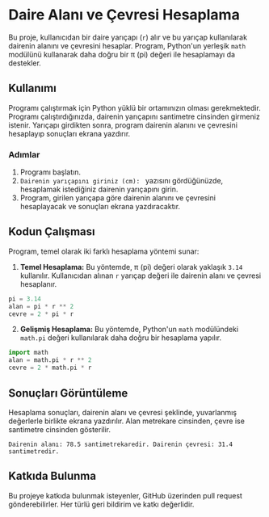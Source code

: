 # Daire Alanı ve Çevresi Hesaplama

Bu proje, kullanıcıdan bir daire yarıçapı (`r`) alır ve bu yarıçap kullanılarak dairenin alanını ve çevresini hesaplar. Program, Python'un yerleşik `math` modülünü kullanarak daha doğru bir π (pi) değeri ile hesaplamayı da destekler.

## Kullanımı

Programı çalıştırmak için Python yüklü bir ortamınızın olması gerekmektedir. Programı çalıştırdığınızda, dairenin yarıçapını santimetre cinsinden girmeniz istenir. Yarıçapı girdikten sonra, program dairenin alanını ve çevresini hesaplayıp sonuçları ekrana yazdırır.

### Adımlar

1. Programı başlatın.
2. `Dairenin yarıçapını giriniz (cm): ` yazısını gördüğünüzde, hesaplamak istediğiniz dairenin yarıçapını girin.
3. Program, girilen yarıçapa göre dairenin alanını ve çevresini hesaplayacak ve sonuçları ekrana yazdıracaktır.

## Kodun Çalışması

Program, temel olarak iki farklı hesaplama yöntemi sunar:

1. **Temel Hesaplama:** Bu yöntemde, π (pi) değeri olarak yaklaşık `3.14` kullanılır. Kullanıcıdan alınan `r` yarıçap değeri ile dairenin alanı ve çevresi hesaplanır.

```python
pi = 3.14
alan = pi * r ** 2
cevre = 2 * pi * r
```

2. **Gelişmiş Hesaplama:** Bu yöntemde, Python'un `math` modülündeki `math.pi` değeri kullanılarak daha doğru bir hesaplama yapılır.

```python
import math
alan = math.pi * r ** 2
cevre = 2 * math.pi * r
```

## Sonuçları Görüntüleme

Hesaplama sonuçları, dairenin alanı ve çevresi şeklinde, yuvarlanmış değerlerle birlikte ekrana yazdırılır. Alan metrekare cinsinden, çevre ise santimetre cinsinden gösterilir.

```
Dairenin alanı: 78.5 santimetrekaredir. Dairenin çevresi: 31.4 santimetredir.
```

## Katkıda Bulunma

Bu projeye katkıda bulunmak isteyenler, GitHub üzerinden pull request gönderebilirler. Her türlü geri bildirim ve katkı değerlidir.
